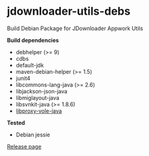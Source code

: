# jdownloader-utils-debs
Build Debian Package for JDownloader Appwork Utils

**Build dependencies**

- debhelper (>= 9)
- cdbs
- default-jdk
- maven-debian-helper (>= 1.5)
- junit4
- libcommons-lang-java (>= 2.6)
- libjackson-json-java
- libmiglayout-java
- libsvnkit-java (>= 1.8.6)
- [libproxy-vole-java](https://github.com/yadickson/proxy-vole-debs)

**Tested**

- Debian jessie

[Release page](https://github.com/yadickson/jdownloader-utils-debs/releases)

